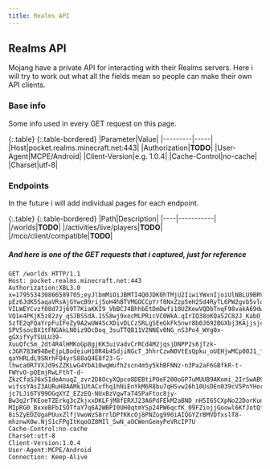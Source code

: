 ```yaml
---
title: Realms API
---
```

## Realms API
Mojang have a private API for interacting with their Realms servers. Here i will try to work out what all the fields mean so people can make their own API clients.

### Base info
Some info used in every GET request on this page.

{:.table}
{:.table-bordered}
|Parameter|Value|
|---------|-----|
|Host|pocket.realms.minecraft.net:443|
|Authorization|**TODO**|
|User-Agent|MCPE/Android|
|Client-Version|e.g. 1.0.4|
|Cache-Control|no-cache|
|Charset|utf-8|


### Endpoints
In the future i will add individual pages for each endpoint.
  
{:.table}
{:.table-bordered}
|Path|Description|
|----|-----------|
|/worlds|**TODO**|
|/activities/live/players|**TODO**|
|/mco/client/compatible|**TODO**|

 
##### And here is one of the GET requests that i captured, just for reference
```
GET /worlds HTTP/1.1
Host: pocket.realms.minecraft.net:443
Authorization:XBL3.0 x=179553430866589705;eyJlbmMiOiJBMTI4Q0JDK0hTMjU2IiwiYWxnIjoiUlNBLU9BRVAiLCJjdHkiOiJKV1QiLCJ6aXAiOiJERUYiLCJ4NXQiOiJfd3lzeEV6dHY4UmdGLWl4cjltdy1LTTNaUG8ifQ.0Ab-pEz6JdK5SaqaVRsAjGYwcB9rij5oH4hBTVMGOCCpYrf8NxZzp5eH2Sd4RyTL6PW2gvb5vlqklfcIgZnsv7Aq4feIgSgdExPYluUa5E1ifJgVijX2iO3HN14pVHug2n23bwqj4eE80y-VILWEYCvzf08d7Jj69T7KiaKKI9_VbBCJ4BhhbEtDmDwfi10UZKewVQDbTnqF98vakA69dwkjWcdoIhUNDAfBzF3IkAEAM6BLQVuOxF07_63aaMPGJmEabf0GJCLMDvuvq1FsNOs1Bp_D9pnz8UPivneRegkOYiNcMMrlO49hjwF0L-VQ1e4PKjK5z82zy_qSJBSSdA.1SS8wj9xocMLPRicVC0WkA.qIrIQ38oKQaS2C82J_KabO_lfi3r56ulQ-SzfE2qFQaYrpFuIFeZy9A2wUW4ScXDivDLCzSRLgSEeGkFkSnwr8b0J692BGXbj3KAjjsjcAqYo6yJVJ3t9PGJjzM3iCmsfmSY_WnoHpszoTCsM_7euDucw1ITkZatlalwXVh8hbAZyUzfxFkqVU6ukTyJn21D8E49BblUi-SPV5socBX1tFNGAkLN0iz9DcDoq_3suTTQB11V2NNEv0NG_nS3Po4_WYg0x-gGXifYyTSULU39-XuuQfcSm_2dt4R4lHMKoGp8gjKK3uiVadvCrRCd4M2jqsjDNPP2s6jTzk-c3GR783W94BeEjpLBodeiuH18R4b4SdjiNGcT_3hhrCzwN0VtEsQpku_oUEHjwMCp00J1_fhBzn0UHHG3ONXRA88BYOG8TRhF_qeWa2qUVcMrDzoP_hRfAbL-qaYHRLdL9SNrhFQ4yrS88aQ4E8f23-G-lhwca0R7VXJd9sZZKLwG4YbA10wqWufh2scn4m5y5khBFNNz-n3Pa2aF6GBfkR-t-FWYvO-pQEmjRwLFthT-d-ZkzCfaSJ6xSIdeAnuqZ_zvr2D8OcyXQpco8DEBtiPOeF200oGP7uMUUB9AKomi_2IrSwAB9Gj3PhxsKUeA8zjxsyDVW57_yDkyU_DRcKvuwF9rtGJLg2hxQ32E4qh-wifssYAsZ3AURuH8AAMk1UtACvfhq1hNiEnYkM6R8bu7qHSvw26h10UsDEn039cV5PnYHorTsqH3WAG8Tkmhz-jc7LJi6TV99OGqXYZ_EZzEQ-NUxBzVgwTaT4SPaFtoc8jy-Bw3q2rTKEoeTZErkg3cZkjxxDKLFjM8fERXJ23A6PdFEkM2aBND_nH5I65CXpNo22DorKunDA25jS7vs8SwGElvW89_mdVfBxMzDJNRWVrM1WYXZBAZGRabzc5CTy8LBg2Sfi4BEP2FLqVFjvjF3JQ176gKpj1OoX7dW1sGkdTF2vtAP6qqWL2NO8OOuWIGWK8-MIpRG0_BxxeBFbISOTfaY7q6A2WBPI0UH0qtmYSp24PW6qcfK_09FZiojjGoowl6KfJotQffEROHofASSUAC4pEtDwKF307u6f0_GZ6s7EcXmzjxPfjKzBW3oTZvHTbXlN6jclth-8iSZyEDZUgaPUuxZlfjVwoWzS8rrlDPfKKcOj8PNZog990iAIQGYZrBMVDfxslT8-mhznwX0w.NjS1cFPgItKqoOZ8MIl_SwN_aOCWenGemyPeVRcIP7U
Cache-Control:no-cache
Charset:utf-8
Client-Version:1.0.4
User-Agent:MCPE/Android
Connection: Keep-Alive
```
